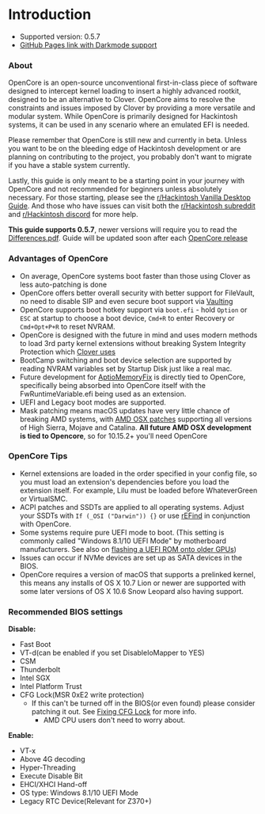 # Introduction

* Supported version: 0.5.7
* [GitHub Pages link with Darkmode support](https://khronokernel.github.io/Opencore-Vanilla-Desktop-Guide/)

### About

OpenCore is an open-source unconventional first-in-class piece of software designed to intercept kernel loading to insert a highly advanced rootkit, designed to be an alternative to Clover. OpenCore aims to resolve the constraints and issues imposed by Clover by providing a more versatile and modular system. While OpenCore is primarily designed for Hackintosh systems, it can be used in any scenario where an emulated EFI is needed.

Please remember that OpenCore is still new and currently in beta. Unless you want to be on the bleeding edge of Hackintosh development or are planning on contributing to the project, you probably don't want to migrate if you have a stable system currently.

Lastly, this guide is only meant to be a starting point in your journey with OpenCore and not recommended for beginners unless absolutely necessary. For those starting, please see the [r/Hackintosh Vanilla Desktop Guide](https://hackintosh.gitbook.io/-r-hackintosh-vanilla-desktop-guide/). And those who have issues can visit both the [r/Hackintosh subreddit](https://www.reddit.com/r/hackintosh/) and [r/Hackintosh discord](https://discord.gg/u8V7N5C) for more help.

**This guide supports 0.5.7**, newer versions will require you to read the [Differences.pdf](https://github.com/acidanthera/OpenCorePkg/blob/master/Docs/Differences/Differences.pdf). Guide will be updated soon after each [OpenCore release](https://github.com/acidanthera/OpenCorePkg/releases)

### Advantages of OpenCore

* On average, OpenCore systems boot faster than those using Clover as less auto-patching is done
* OpenCore offers better overall security with better support for FileVault, no need to disable SIP and even secure boot support via [Vaulting](/post-install/security.md#Vault)
* OpenCore supports boot hotkey support via `boot.efi` - hold `Option` or `ESC` at startup to choose a boot device, `Cmd+R` to enter Recovery or `Cmd+Opt+P+R` to reset NVRAM.
* OpenCore is designed with the future in mind and uses modern methods to load 3rd party kernel extensions without breaking System Integrity Protection which [Clover uses](https://github.com/CloverHackyColor/CloverBootloader/blob/master/rEFIt_UEFI/Platform/kext_inject.cpp#L920)
* BootCamp switching and boot device selection are supported by reading NVRAM variables set by Startup Disk just like a real mac.
* Future development for [AptioMemoryFix](https://github.com/acidanthera/AptioFixPkg) is directly tied to OpenCore, specifically being absorbed into OpenCore itself with the FwRuntimeVariable.efi being used as an extension.
* UEFI and Legacy boot modes are supported.
* Mask patching means macOS updates have very little chance of breaking AMD systems, with [AMD OSX patches](https://github.com/AMD-OSX/AMD_Vanilla/tree/opencore) supporting all versions of High Sierra, Mojave and Catalina. **All future AMD OSX development is tied to Opencore**, so for 10.15.2+ you'll need OpenCore

### OpenCore Tips

* Kernel extensions are loaded in the order specified in your config file, so you must load an extension's dependencies before you load the extension itself. For example, Lilu must be loaded before WhateverGreen or VirtualSMC.
* ACPI patches and SSDTs are applied to all operating systems. Adjust your SSDTs with `If (_OSI ("Darwin")) {}` or use [rEFind](http://rodsbooks.com/refind/) in conjunction with OpenCore.
* Some systems require pure UEFI mode to boot. (This setting is commonly called "Windows 8.1/10 UEFI Mode" by motherboard manufacturers. See also on [flashing a UEFI ROM onto older GPUs](https://github.com/acidanthera/WhateverGreen/blob/master/Manual/FAQ.Radeon.en.md))
* Issues can occur if NVMe devices are set up as SATA devices in the BIOS.
* OpenCore requires a version of macOS that supports a prelinked kernel, this means any installs of OS X 10.7 Lion or newer are supported with some later versions of OS X 10.6 Snow Leopard also having support.

### Recommended BIOS settings

**Disable:**

* Fast Boot
* VT-d(can be enabled if you set DisableIoMapper to YES)
* CSM
* Thunderbolt
* Intel SGX
* Intel Platform Trust
* CFG Lock(MSR 0xE2 write protection)
  * If this can't be turned off in the BIOS(or even found) please consider patching it out. See [Fixing CFG Lock](extras/msr-lock.md) for more info.
    * AMD CPU users don't need to worry about.

**Enable:**

* VT-x
* Above 4G decoding
* Hyper-Threading
* Execute Disable Bit
* EHCI/XHCI Hand-off
* OS type: Windows 8.1/10 UEFI Mode
* Legacy RTC Device(Relevant for Z370+)


